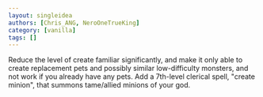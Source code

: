 ```yaml
---
layout: singleidea
authors: [Chris_ANG, NeroOneTrueKing]
category: [vanilla]
tags: []
---
```

Reduce the level of create familiar significantly, and make it only able to create replacement pets and possibly similar low-difficulty monsters, and not work if you already have any pets. Add a 7th-level clerical spell, "create minion", that summons tame/allied minions of your god.
